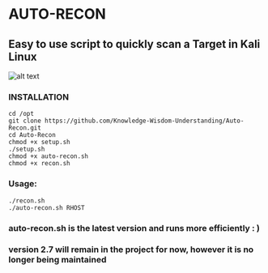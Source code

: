 # AUTO-RECON
## Easy to use script to quickly scan a Target in Kali Linux

![alt text](https://github.com/Knowledge-Wisdom-Understanding/Auto-Recon/blob/master/Auto-Recon-3-0.PNG)


### INSTALLATION
```
cd /opt
git clone https://github.com/Knowledge-Wisdom-Understanding/Auto-Recon.git
cd Auto-Recon
chmod +x setup.sh
./setup.sh
chmod +x auto-recon.sh
chmod +x recon.sh
```

### Usage:
```
./recon.sh
./auto-recon.sh RHOST
```
### auto-recon.sh is the latest version and runs more efficiently : )
### version 2.7 will remain in the project for now, however it is no longer being maintained

